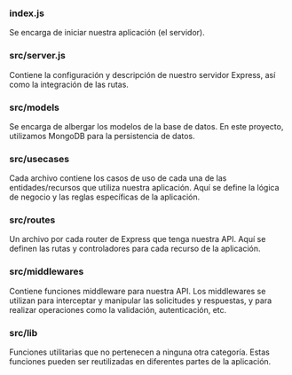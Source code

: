 ### index.js

Se encarga de iniciar nuestra aplicación (el servidor).

### src/server.js

Contiene la configuración y descripción de nuestro servidor Express, así como la integración de las rutas.

### src/models

Se encarga de albergar los modelos de la base de datos. En este proyecto, utilizamos MongoDB para la persistencia de datos.

### src/usecases

Cada archivo contiene los casos de uso de cada una de las entidades/recursos que utiliza nuestra aplicación. Aquí se define la lógica de negocio y las reglas específicas de la aplicación.

### src/routes

Un archivo por cada router de Express que tenga nuestra API. Aquí se definen las rutas y controladores para cada recurso de la aplicación.

### src/middlewares

Contiene funciones middleware para nuestra API. Los middlewares se utilizan para interceptar y manipular las solicitudes y respuestas, y para realizar operaciones como la validación, autenticación, etc.

### src/lib

Funciones utilitarias que no pertenecen a ninguna otra categoría. Estas funciones pueden ser reutilizadas en diferentes partes de la aplicación.
